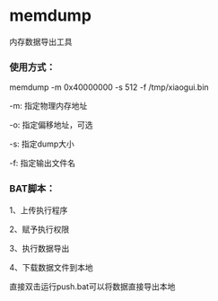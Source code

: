 

# memdump



内存数据导出工具

### 使用方式：

memdump -m 0x40000000 -s 512 -f /tmp/xiaogui.bin

-m: 指定物理内存地址

-o: 指定偏移地址，可选

-s: 指定dump大小

-f: 指定输出文件名



### BAT脚本：

1、上传执行程序

2、赋予执行权限

3、执行数据导出

4、下载数据文件到本地

直接双击运行push.bat可以将数据直接导出本地